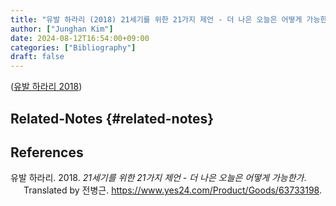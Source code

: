 ```yaml
---
title: "유발 하라리 (2018) 21세기를 위한 21가지 제언 - 더 나은 오늘은 어떻게 가능한가"
author: ["Junghan Kim"]
date: 2024-08-12T16:54:00+09:00
categories: ["Bibliography"]
draft: false
---
```


(<a href="#citeproc_bib_item_1">유발 하라리 2018</a>)


## Related-Notes {#related-notes}

## References

<style>.csl-entry{text-indent: -1.5em; margin-left: 1.5em;}</style><div class="csl-bib-body">
  <div class="csl-entry"><a id="citeproc_bib_item_1"></a>유발 하라리. 2018. <i>21세기를 위한 21가지 제언 - 더 나은 오늘은 어떻게 가능한가</i>. Translated by 전병근. <a href="https://www.yes24.com/Product/Goods/63733198">https://www.yes24.com/Product/Goods/63733198</a>.</div>
</div>
